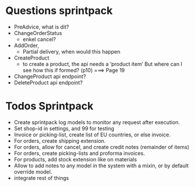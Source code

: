 # Questions sprintpack

- PreAdvice, what is dit?
- ChangeOrderStatus
    * enkel cancel?
- AddOrder,
    * Partial delivery, when would this happen
- CreateProduct
    * to create a product, the api needs a ‘product item’  But where can I see how this if formed? (p10) ===> Page 19
- ChangeProduct api endpoint?  
- DeleteProduct api endpoint?


# Todos Sprintpack

- Create sprintpack log models to monitor any request after execution.
- Set shop-id in settings, and 99 for testing
- Invoice or picking-list, create list of EU countries, or else invoice.
- For orders, create shipping extension.
- For orders, allow for cancel, and create credit notes  (remainder of items)
- For orders, create picking-lists and proforma invoices.
- For products, add stock extension like on materials
- Allow to add notes to any model in the system with a mixin, or by default override model.
- integrate rest of things


